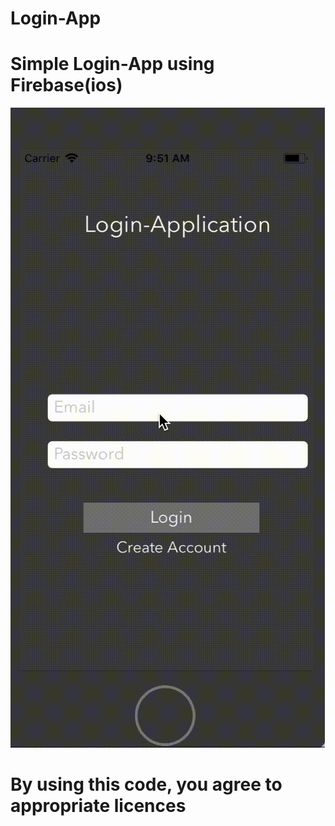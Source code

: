 # Login-App
# Simple Login-App using Firebase(ios)
![Demo](https://github.com/dipankarghosh28/login-App/blob/master/Login-App.gif)

# By using this code, you agree to appropriate licences
